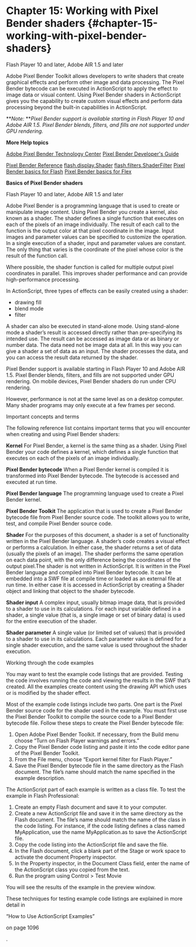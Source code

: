 # Chapter 15: Working with Pixel Bender shaders {#chapter-15-working-with-pixel-bender-shaders}

Flash Player 10 and later, Adobe AIR 1.5 and later

Adobe Pixel Bender Toolkit allows developers to write shaders that create graphical effects and perform other image and data processing. The Pixel Bender bytecode can be executed in ActionScript to apply the effect to image data or visual content. Using Pixel Bender shaders in ActionScript gives you the capability to create custom visual effects and perform data processing beyond the built-in capabilities in ActionScript.

**_Note:_ **_Pixel Bender support is available starting in Flash Player 10 and Adobe AIR 1.5\. Pixel Bender blends, filters, and fills are not supported under GPU rendering._

**More Help topics**

[Adobe Pixel Bender Technology Center](http://www.adobe.com/devnet/pixelbender/) [Pixel Bender Developer&#039;s Guide](http://www.adobe.com/content/dam/Adobe/en/devnet/pixelbender/pdfs/pixelbender_guide.pdf)

[Pixel Bender Reference](http://www.adobe.com/content/dam/Adobe/en/devnet/pixelbender/pdfs/pixelbender_reference.pdf) [flash.display.Shader](http://help.adobe.com/en_US/FlashPlatform/reference/actionscript/3/flash/display/Shader.html) [flash.filters.ShaderFilter](http://help.adobe.com/en_US/FlashPlatform/reference/actionscript/3/flash/filters/ShaderFilter.html) [Pixel Bender basics for Flash](http://www.adobe.com/devnet/flash/articles/pixel_bender_basics.html) [Pixel Bender basics for Flex](http://www.adobe.com/devnet/flex/articles/pixel_bender_basics_flex_air.html)

**Basics of Pixel Bender shaders**

Flash Player 10 and later, Adobe AIR 1.5 and later

Adobe Pixel Bender is a programming language that is used to create or manipulate image content. Using Pixel Bender you create a kernel, also known as a shader. The shader defines a single function that executes on each of the pixels of an image individually. The result of each call to the function is the output color at that pixel coordinate in the image. Input images and parameter values can be specified to customize the operation. In a single execution of a shader, input and parameter values are constant. The only thing that varies is the coordinate of the pixel whose color is the result of the function call.

Where possible, the shader function is called for multiple output pixel coordinates in parallel. This improves shader performance and can provide high-performance processing.

In ActionScript, three types of effects can be easily created using a shader:

*   drawing fill
*   blend mode
*   filter

A shader can also be executed in stand-alone mode. Using stand-alone mode a shader’s result is accessed directly rather than pre-specifying its intended use. The result can be accessed as image data or as binary or number data. The data need not be image data at all. In this way you can give a shader a set of data as an input. The shader processes the data, and you can access the result data returned by the shader.

Pixel Bender support is available starting in Flash Player 10 and Adobe AIR 1.5\. Pixel Bender blends, filters, and fills are not supported under GPU rendering. On mobile devices, Pixel Bender shaders do run under CPU rendering.

However, performance is not at the same level as on a desktop computer. Many shader programs may only execute at a few frames per second.

Important concepts and terms

The following reference list contains important terms that you will encounter when creating and using Pixel Bender shaders:

**Kernel** For Pixel Bender, a kernel is the same thing as a shader. Using Pixel Bender your code defines a kernel, which defines a single function that executes on each of the pixels of an image individually.

**Pixel Bender bytecode** When a Pixel Bender kernel is compiled it is transformed into Pixel Bender bytecode. The bytecode is accessed and executed at run time.

**Pixel Bender language** The programming language used to create a Pixel Bender kernel.

**Pixel Bender Toolkit** The application that is used to create a Pixel Bender bytecode file from Pixel Bender source code. The toolkit allows you to write, test, and compile Pixel Bender source code.

**Shader** For the purposes of this document, a shader is a set of functionality written in the Pixel Bender language. A shader’s code creates a visual effect or performs a calculation. In either case, the shader returns a set of data (usually the pixels of an image). The shader performs the same operation on each data point, with the only difference being the coordinates of the output pixel.The shader is not written in ActionScript. It is written in the Pixel Bender language and compiled into Pixel Bender bytecode. It can be embedded into a SWF file at compile time or loaded as an external file at run time. In either case it is accessed in ActionScript by creating a Shader object and linking that object to the shader bytecode.

**Shader input** A complex input, usually bitmap image data, that is provided to a shader to use in its calculations. For each input variable defined in a shader, a single value (that is, a single image or set of binary data) is used for the entire execution of the shader.

**Shader parameter** A single value (or limited set of values) that is provided to a shader to use in its calculations. Each parameter value is defined for a single shader execution, and the same value is used throughout the shader execution.

Working through the code examples

You may want to test the example code listings that are provided. Testing the code involves running the code and viewing the results in the SWF that’s created. All the examples create content using the drawing API which uses or is modified by the shader effect.

Most of the example code listings include two parts. One part is the Pixel Bender source code for the shader used in the example. You must first use the Pixel Bender Toolkit to compile the source code to a Pixel Bender bytecode file. Follow these steps to create the Pixel Bender bytecode file:

1.  Open Adobe Pixel Bender Toolkit. If necessary, from the Build menu choose “Turn on Flash Player warnings and errors.”
2.  Copy the Pixel Bender code listing and paste it into the code editor pane of the Pixel Bender Toolkit.
3.  From the File menu, choose “Export kernel filter for Flash Player.”
4.  Save the Pixel Bender bytecode file in the same directory as the Flash document. The file’s name should match the name specified in the example description.

The ActionScript part of each example is written as a class file. To test the example in Flash Professional:

1.  Create an empty Flash document and save it to your computer.
2.  Create a new ActionScript file and save it in the same directory as the Flash document. The file’s name should match the name of the class in the code listing. For instance, if the code listing defines a class named MyApplication, use the name MyApplication.as to save the ActionScript file.
3.  Copy the code listing into the ActionScript file and save the file.
4.  In the Flash document, click a blank part of the Stage or work space to activate the document Property inspector.
5.  In the Property inspector, in the Document Class field, enter the name of the ActionScript class you copied from the text.
6.  Run the program using Control &gt; Test Movie

You will see the results of the example in the preview window.

These techniques for testing example code listings are explained in more detail in

“How to Use ActionScript Examples”

on page 1096

.